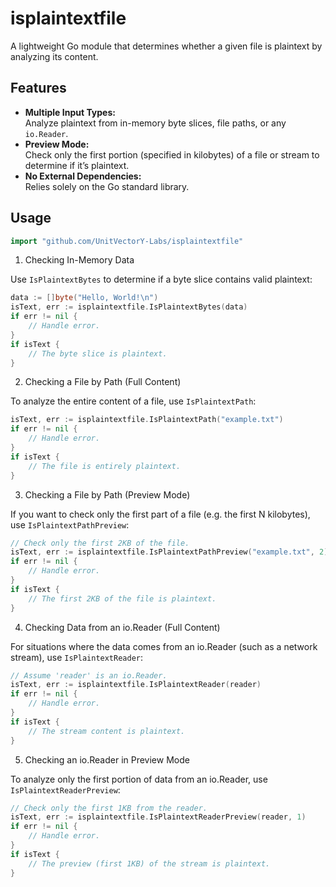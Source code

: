 # isplaintextfile

A lightweight Go module that determines whether a given file is plaintext by analyzing its content.

## Features

- **Multiple Input Types:**  
  Analyze plaintext from in-memory byte slices, file paths, or any `io.Reader`.
- **Preview Mode:**  
  Check only the first portion (specified in kilobytes) of a file or stream to determine if it’s plaintext.
- **No External Dependencies:**  
  Relies solely on the Go standard library.

## Usage

```go
import "github.com/UnitVectorY-Labs/isplaintextfile"
```

1. Checking In-Memory Data

Use `IsPlaintextBytes` to determine if a byte slice contains valid plaintext:

```go
data := []byte("Hello, World!\n")
isText, err := isplaintextfile.IsPlaintextBytes(data)
if err != nil {
    // Handle error.
}
if isText {
    // The byte slice is plaintext.
}
```

2. Checking a File by Path (Full Content)

To analyze the entire content of a file, use `IsPlaintextPath`:

```go
isText, err := isplaintextfile.IsPlaintextPath("example.txt")
if err != nil {
    // Handle error.
}
if isText {
    // The file is entirely plaintext.
}
```

3. Checking a File by Path (Preview Mode)

If you want to check only the first part of a file (e.g. the first N kilobytes), use `IsPlaintextPathPreview`:

```go
// Check only the first 2KB of the file.
isText, err := isplaintextfile.IsPlaintextPathPreview("example.txt", 2)
if err != nil {
    // Handle error.
}
if isText {
    // The first 2KB of the file is plaintext.
}
```

4. Checking Data from an io.Reader (Full Content)

For situations where the data comes from an io.Reader (such as a network stream), use `IsPlaintextReader`:

```go
// Assume 'reader' is an io.Reader.
isText, err := isplaintextfile.IsPlaintextReader(reader)
if err != nil {
    // Handle error.
}
if isText {
    // The stream content is plaintext.
}
```

5. Checking an io.Reader in Preview Mode

To analyze only the first portion of data from an io.Reader, use `IsPlaintextReaderPreview`:

```go
// Check only the first 1KB from the reader.
isText, err := isplaintextfile.IsPlaintextReaderPreview(reader, 1)
if err != nil {
    // Handle error.
}
if isText {
    // The preview (first 1KB) of the stream is plaintext.
}
```
